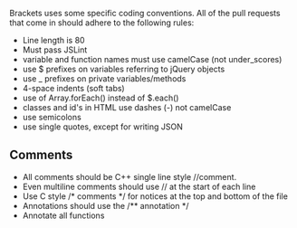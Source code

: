 Brackets uses some specific coding conventions. All of the pull requests that come in should adhere to the following rules:

* Line length is 80
* Must pass JSLint
* variable and function names must use camelCase (not under_scores)
* use $ prefixes on variables referring to jQuery objects
* use _ prefixes on private variables/methods
* 4-space indents (soft tabs)
* use of Array.forEach() instead of $.each()
* classes and id's in HTML use dashes (-) not camelCase
* use semicolons
* use single quotes, except for writing JSON

## Comments ##
* All comments should be C++ single line style //comment.
* Even multiline comments should use // at the start of each line
* Use C style /* comments */ for notices at the top and bottom of the file
* Annotations should use the /** annotation */
* Annotate all functions
